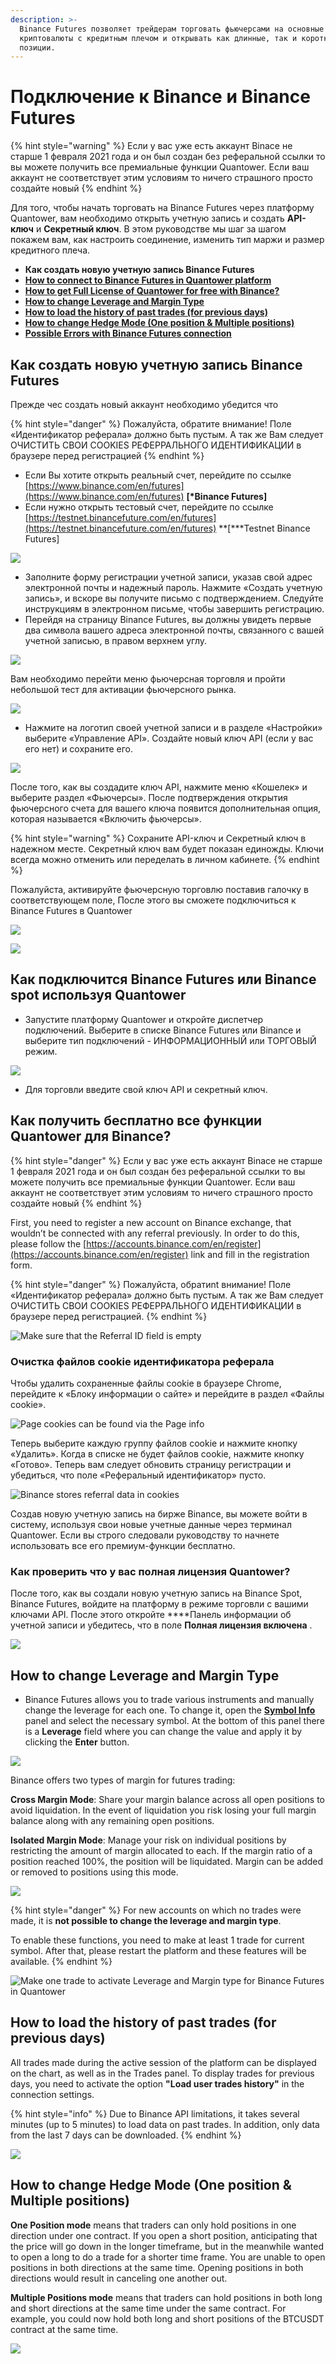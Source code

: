 ```yaml
---
description: >-
  Binance Futures позволяет трейдерам торговать фьючерсами на основные
  криптовалюты с кредитным плечом и открывать как длинные, так и короткие
  позиции.
---
```


# Подключение к Binance и Binance Futures

{% hint style="warning" %}
Если у вас уже есть  аккаунт  Binace не старше 1 февраля 2021 года и он был создан без реферальной ссылки то вы можете получить все премиальные функции Quantower.  Если ваш аккаунт не соответствует этим условиям то ничего страшного просто создайте новый 
{% endhint %}



Для того, чтобы начать торговать на Binance Futures через платформу Quantower, вам необходимо открыть учетную запись и создать **API-ключ** и **Секретный ключ**. В этом руководстве мы шаг за шагом покажем вам, как настроить соединение, изменить тип маржи и размер кредитного плеча.

* **Как создать новую учетную запись Binance Futures**
* [**How to connect to Binance Futures in Quantower platform**](./#how-to-connect-to-binance-futures-in-quantower-platform)
* [**How to get Full License of Quantower for free with Binance?**](./#how-to-get-full-license-of-quantower-for-free-with-binance)
* [**How to change Leverage and Margin Type**](./#how-to-change-leverage-and-margin-type)
* [**How to load the history of past trades \(for previous days\)**](./#how-to-load-the-history-of-past-trades-for-previous-days)
* [**How to change Hedge Mode \(One position & Multiple positions\)**](./#how-to-change-hedge-mode-one-position-and-multiple-positions)
* [**Possible Errors with Binance Futures connection**](errors-with-binance-connection.md)



## Как создать новую учетную запись Binance Futures

Прежде чес создать новый аккаунт необходимо убедится что 

{% hint style="danger" %}
Пожалуйста, обратите внимание! Поле «Идентификатор реферала» должно быть пустым. А так же Вам следует ОЧИСТИТЬ СВОИ COOKIES РЕФЕРРАЛЬНОГО ИДЕНТИФИКАЦИИ в браузере перед регистрацией
{% endhint %}

* Если Вы хотите открыть реальный счет, перейдите по ссылке [https://www.binance.com/en/futures](https://www.binance.com/en/futures) **\[\***Binance Futures**\]**
* Если нужно открыть тестовый счет, перейдите по ссылке [https://testnet.binancefuture.com/en/futures](https://testnet.binancefuture.com/en/futures) **\[\***Testnet Binance Futures\]

  

![](../../.gitbook/assets/create-account-binance-futures.png)

* Заполните форму регистрации учетной записи, указав свой адрес электронной почты и надежный пароль. Нажмите «Создать учетную запись», и вскоре вы получите письмо с подтверждением. Следуйте инструкциям в электронном письме, чтобы завершить регистрацию.
* Перейдя на страницу Binance Futures, вы должны увидеть первые два символа вашего адреса электронной почты, связанного с вашей учетной записью, в правом верхнем углу.

![](../../.gitbook/assets/binance-futures-their-terminal.png)

Вам необходимо перейти меню фьючерсная торговля и пройти небольшой тест для активации фьючерсного рынка.

![](../../.gitbook/assets/image.png)



* Нажмите на логотип своей учетной записи и в разделе «Настройки» выберите «Управление API». Создайте новый ключ API \(если у вас его нет\) и сохраните его.

![](../../.gitbook/assets/api-binance-futures.png)

После того, как вы создадите ключ API, нажмите меню «Кошелек» и выберите раздел «Фьючерсы». После подтверждения открытия фьючерсного счета для вашего ключа появится дополнительная опция, которая называется «Включить фьючерсы».

{% hint style="warning" %}
Сохраните API-ключ и Секретный ключ в надежном месте. Секретный ключ вам будет показан единожды. Ключи всегда можно отменить или переделать в личном кабинете.
{% endhint %}

Пожалуйста, активируйте фьючерсную торговлю поставив галочку в соответствующем поле, После этого вы сможете подключиться к Binance Futures в Quantower

![](../../.gitbook/assets/image%20%2887%29.png)

![](../../.gitbook/assets/image%20%2890%29.png)

## Как подключится  Binance Futures или Binance spot используя  Quantower

* Запустите платформу Quantower и откройте диспетчер подключений. Выберите в списке Binance Futures или  Binance и выберите тип подключений - ИНФОРМАЦИОННЫЙ или ТОРГОВЫЙ режим. 

![](../../.gitbook/assets/connection-binance-futures.gif)

* Для торговли введите свой ключ API и секретный ключ.

## Как получить бесплатно все функции Quantower для Binance?

{% hint style="danger" %}
Если у вас уже есть  аккаунт  Binace не старше 1 февраля 2021 года и он был создан без реферальной ссылки то вы можете получить все премиальные функции Quantower.  Если ваш аккаунт не соответствует этим условиям то ничего страшного просто создайте новый 
{% endhint %}



First, you need to register a new account on Binance exchange, that wouldn’t be connected with any referral previously. In order to do this, please follow the [https://accounts.binance.com/en/register](https://accounts.binance.com/en/register) link and fill in the registration form.

{% hint style="danger" %}
Пожалуйста, обратиnt внимание! Поле «Идентификатор реферала» должно быть пустым. А так же Вам следует ОЧИСТИТЬ СВОИ COOKIES РЕФЕРРАЛЬНОГО ИДЕНТИФИКАЦИИ в браузере перед регистрацией.
{% endhint %}

![Make sure that the Referral ID field is empty](../../.gitbook/assets/screenshot_1.png)

### Очистка файлов cookie идентификатора реферала

Чтобы удалить сохраненные файлы cookie в браузере Chrome, перейдите к «Блоку информации о сайте» и перейдите в раздел «Файлы cookie».

![Page cookies can be found via the Page info](../../.gitbook/assets/screenshot_2.png)

Теперь выберите каждую группу файлов cookie и нажмите кнопку «Удалить». Когда в списке не будет файлов cookie, нажмите кнопку «Готово». Теперь вам следует обновить страницу регистрации и убедиться, что поле «Реферальный идентификатор» пусто.

![Binance stores referral data in cookies](../../.gitbook/assets/screenshot_3%20%283%29.png)

Создав новую учетную запись на бирже Binance, вы можете войти в систему, используя свои новые учетные данные через терминал Quantower. Если вы строго следовали руководству то  начнете  использовать все его премиум-функции бесплатно.

### Как проверить что у вас полная лицензия Quantower?

После того, как вы создали новую учетную запись на Binance Spot, Binance Futures, войдите на платформу в режиме торговли с вашими ключами API. После этого откройте  ****Панель информации об учетной записи  и убедитесь, что в поле **Полная лицензия включена** .

![](../../.gitbook/assets/image%20%28167%29.png)

## How to change Leverage and Margin Type

* Binance Futures allows you to trade various instruments and manually change the leverage for each one. To change it, open the [**Symbol Info**](../../informational-panels/symbol-info.md) panel and select the necessary symbol. At the bottom of this panel there is a **Leverage** field where you can change the value and apply it by clicking the **Enter** button.

![](../../.gitbook/assets/leverage-binance-futures.png)

Binance offers two types of margin for futures trading:

**Cross Margin Mode**: Share your margin balance across all open positions to avoid liquidation. In the event of liquidation you risk losing your full margin balance along with any remaining open positions.

**Isolated Margin Mode**: Manage your risk on individual positions by restricting the amount of margin allocated to each. If the margin ratio of a position reached 100%, the position will be liquidated. Margin can be added or removed to positions using this mode.

![](../../.gitbook/assets/margin-type-binance-futures.png)

{% hint style="danger" %}
For new accounts on which no trades were made, it is **not possible to change the leverage and margin type**.

To enable these functions, you need to make at least 1 trade for current symbol. After that, please restart the platform and these features will be available.
{% endhint %}

![Make one trade to activate Leverage and Margin type for Binance Futures in Quantower](../../.gitbook/assets/symbol-info-binance-futures.png)

## **How to load the history of past trades \(for previous days\)**

All trades made during the active session of the platform can be displayed on the chart, as well as in the Trades panel. To display trades for previous days, you need to activate the option **"Load user trades history"** in the connection settings.

{% hint style="info" %}
Due to Binance API limitations, it takes several minutes \(up to 5 minutes\) to load data on past trades. In addition, only data from the last 7 days can be downloaded.
{% endhint %}

![](../../.gitbook/assets/image%20%28175%29.png)

## **How to change Hedge Mode \(One position & Multiple positions\)**

**One Position mode** means that traders can only hold positions in one direction under one contract. If you open a short position, anticipating that the price will go down in the longer timeframe, but in the meanwhile wanted to open a long to do a trade for a shorter time frame. You are unable to open positions in both directions at the same time. Opening positions in both directions would result in canceling one another out.

**Multiple Positions mode** means that traders can hold positions in both long and short directions at the same time under the same contract. For example, you could now hold both long and short positions of the BTCUSDT contract at the same time.

![](../../.gitbook/assets/image%20%28176%29.png)

